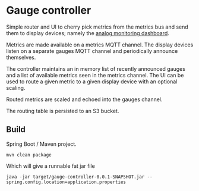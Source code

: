 # Gauge controller

Simple router and UI to cherry pick metrics from the metrics bus and send them to display devices; namely the [analog monitoring dashboard](https://github.com/tonytw1/analog-monitoring-system).

Metrics are made available on a metrics MQTT channel. The display devices listen on a separate gauges MQTT channel and periodically announce themselves.

The controller maintains an in memory list of recently announced gauges and a list of available metrics seen in the metrics channel.
The UI can be used to route a given metric to a given display device with an optional scaling.

Routed metrics are scaled and echoed into the gauges channel.

The routing table is persisted to an S3 bucket.

## Build

Spring Boot / Maven project.

```
mvn clean package
```

Which will give a runnable fat jar file

```
java -jar target/gauge-controller-0.0.1-SNAPSHOT.jar --spring.config.location=application.properties
```
